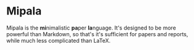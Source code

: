 # Mipala
Mipala is the **mi**nimalistic **pa**per **la**nguage. It's designed to be more
powerful than Markdown, so that's it's sufficient for papers and reports, while 
much less complicated than LaTeX.

